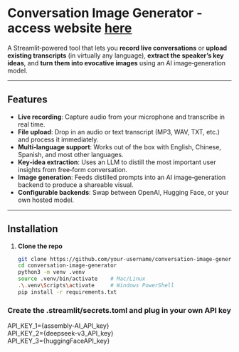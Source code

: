 # Conversation Image Generator - access website [here]('https://imagegen-jzaskmdzugdt3xrmvsakna.streamlit.app/')

A Streamlit‐powered tool that lets you **record live conversations** or **upload existing transcripts** (in virtually any language), **extract the speaker’s key ideas**, and **turn them into evocative images** using an AI image‐generation model.

---

## Features

- **Live recording**: Capture audio from your microphone and transcribe in real time.  
- **File upload**: Drop in an audio or text transcript (MP3, WAV, TXT, etc.) and process it immediately.  
- **Multi‐language support**: Works out of the box with English, Chinese, Spanish, and most other languages.  
- **Key‐idea extraction**: Uses an LLM to distill the most important user insights from free‐form conversation.  
- **Image generation**: Feeds distilled prompts into an AI image‐generation backend to produce a shareable visual.  
- **Configurable backends**: Swap between OpenAI, Hugging Face, or your own hosted model.

---

## Installation

1. **Clone the repo**  
   ```bash
   git clone https://github.com/your-username/conversation-image-generator.git
   cd conversation-image-generator
   python3 -m venv .venv
   source .venv/bin/activate    # Mac/Linux
   .\.venv\Scripts\activate     # Windows PowerShell
   pip install -r requirements.txt

### Create the .streamlit/secrets.toml and plug in your own API key
API_KEY_1={assembly-AI_API_key}  
API_KEY_2={deepseek-v3_API_key}  
API_KEY_3={huggingFaceAPI_key}  

